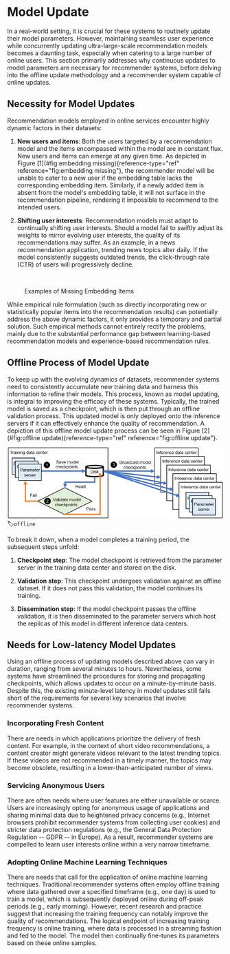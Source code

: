 # Model Update

In a real-world setting, it is crucial for these systems to routinely
update their model parameters. However, maintaining seamless user
experience while concurrently updating ultra-large-scale recommendation
models becomes a daunting task, especially when catering to a large
number of online users. This section primarily addresses why continuous
updates to model parameters are necessary for recommender systems,
before delving into the offline update methodology and a recommender
system capable of online updates.

## Necessity for Model Updates

Recommendation models employed in online services encounter highly
dynamic factors in their datasets:

1.  **New users and items**: Both the users targeted by a recommendation
    model and the items encompassed within the model are in constant
    flux. New users and items can emerge at any given time. As depicted
    in Figure [1](#fig:embedding missing){reference-type="ref"
    reference="fig:embedding missing"}, the recommender model will be
    unable to cater to a new user if the embedding table lacks the
    corresponding embedding item. Similarly, if a newly added item is
    absent from the model's embedding table, it will not surface in the
    recommendation pipeline, rendering it impossible to recommend to the
    intended users.

2.  **Shifting user interests**: Recommendation models must adapt to
    continually shifting user interests. Should a model fail to swiftly
    adjust its weights to mirror evolving user interests, the quality of
    its recommendations may suffer. As an example, in a news
    recommendation application, trending news topics alter daily. If the
    model consistently suggests outdated trends, the click-through rate
    (CTR) of users will progressively decline.

<figure id="fig:embedding missing">
<p> </p>
<figcaption>Examples of Missing Embedding Items</figcaption>
</figure>

While empirical rule formulation (such as directly incorporating new or
statistically popular items into the recommendation results) can
potentially address the above dynamic factors, it only provides a
temporary and partial solution. Such empirical methods cannot entirely
rectify the problems, mainly due to the substantial performance gap
between learning-based recommendation models and experience-based
recommendation rules.

## Offline Process of Model Update

To keep up with the evolving dynamics of datasets, recommender systems
need to consistently accumulate new training data and harness this
information to refine their models. This process, known as model
updating, is integral to improving the efficacy of these systems.
Typically, the trained model is saved as a checkpoint, which is then put
through an offline validation process. This updated model is only
deployed onto the inference servers if it can effectively enhance the
quality of recommendation. A depiction of this offline model update
process can be seen in Figure
[2](#fig:offline update){reference-type="ref"
reference="fig:offline update"}.

![Offline Process of UpdatingModels](../img/ch_recommender/offline_update.png)
:label:`offline`

To break it down, when a model completes a training period, the
subsequent steps unfold:

1.  **Checkpoint step**: The model checkpoint is retrieved from the
    parameter server in the training data center and stored on the disk.

2.  **Validation step**: This checkpoint undergoes validation against an
    offline dataset. If it does not pass this validation, the model
    continues its training.

3.  **Dissemination step**: If the model checkpoint passes the offline
    validation, it is then disseminated to the parameter servers which
    host the replicas of this model in different inference data centers.

## Needs for Low-latency Model Updates

Using an offline process of updating models described above can vary in
duration, ranging from several minutes to hours. Nevertheless, some
systems have streamlined the procedures for storing and propagating
checkpoints, which allows updates to occur on a minute-by-minute basis.
Despite this, the existing minute-level latency in model updates still
falls short of the requirements for several key scenarios that involve
recommender systems.

### Incorporating Fresh Content

There are needs in which applications prioritize the delivery of fresh
content. For example, in the context of short video recommendations, a
content creator might generate videos relevant to the latest trending
topics. If these videos are not recommended in a timely manner, the
topics may become obsolete, resulting in a lower-than-anticipated number
of views.

### Servicing Anonymous Users

There are often needs where user features are either unavailable or
scarce. Users are increasingly opting for anonymous usage of
applications and sharing minimal data due to heightened privacy concerns
(e.g., Internet browsers prohibit recommender systems from collecting
user cookies) and stricter data protection regulations (e.g., the
General Data Protection Regulation -- GDPR -- in Europe). As a result,
recommender systems are compelled to learn user interests online within
a very narrow timeframe.

### Adopting Online Machine Learning Techniques

There are needs that call for the application of online machine learning
techniques. Traditional recommender systems often employ offline
training where data gathered over a specified timeframe (e.g., one day)
is used to train a model, which is subsequently deployed online during
off-peak periods (e.g., early morning). However, recent research and
practice suggest that increasing the training frequency can notably
improve the quality of recommendations. The logical endpoint of
increasing training frequency is online training, where data is
processed in a streaming fashion and fed to the model. The model then
continually fine-tunes its parameters based on these online samples.
